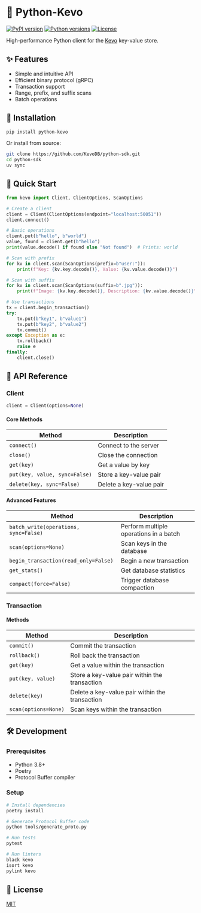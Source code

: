# 🔑 Python-Kevo

[![PyPI version](https://img.shields.io/pypi/v/python-kevo.svg)](https://pypi.org/project/python-kevo/)
[![Python versions](https://img.shields.io/pypi/pyversions/python-kevo.svg)](https://pypi.org/project/python-kevo/)
[![License](https://img.shields.io/github/license/KevoDB/python-sdk.svg)](LICENSE)

High-performance Python client for the [Kevo](https://github.com/KevoDB/kevo) key-value store.

## ✨ Features

- Simple and intuitive API
- Efficient binary protocol (gRPC)
- Transaction support
- Range, prefix, and suffix scans
- Batch operations

## 🚀 Installation

```bash
pip install python-kevo
```

Or install from source:

```bash
git clone https://github.com/KevoDB/python-sdk.git
cd python-sdk
uv sync
```

## 🏁 Quick Start

```python
from kevo import Client, ClientOptions, ScanOptions

# Create a client
client = Client(ClientOptions(endpoint="localhost:50051"))
client.connect()

# Basic operations
client.put(b"hello", b"world")
value, found = client.get(b"hello")
print(value.decode() if found else "Not found")  # Prints: world

# Scan with prefix
for kv in client.scan(ScanOptions(prefix=b"user:")):
    print(f"Key: {kv.key.decode()}, Value: {kv.value.decode()}")

# Scan with suffix
for kv in client.scan(ScanOptions(suffix=b".jpg")):
    print(f"Image: {kv.key.decode()}, Description: {kv.value.decode()}")

# Use transactions
tx = client.begin_transaction()
try:
    tx.put(b"key1", b"value1")
    tx.put(b"key2", b"value2")
    tx.commit()
except Exception as e:
    tx.rollback()
    raise e
finally:
    client.close()
```

## 📖 API Reference

### Client

```python
client = Client(options=None)
```

#### Core Methods

| Method | Description |
|--------|-------------|
| `connect()` | Connect to the server |
| `close()` | Close the connection |
| `get(key)` | Get a value by key |
| `put(key, value, sync=False)` | Store a key-value pair |
| `delete(key, sync=False)` | Delete a key-value pair |

#### Advanced Features

| Method | Description |
|--------|-------------|
| `batch_write(operations, sync=False)` | Perform multiple operations in a batch |
| `scan(options=None)` | Scan keys in the database |
| `begin_transaction(read_only=False)` | Begin a new transaction |
| `get_stats()` | Get database statistics |
| `compact(force=False)` | Trigger database compaction |

### Transaction

#### Methods

| Method | Description |
|--------|-------------|
| `commit()` | Commit the transaction |
| `rollback()` | Roll back the transaction |
| `get(key)` | Get a value within the transaction |
| `put(key, value)` | Store a key-value pair within the transaction |
| `delete(key)` | Delete a key-value pair within the transaction |
| `scan(options=None)` | Scan keys within the transaction |

## 🛠️ Development

### Prerequisites

- Python 3.8+
- Poetry
- Protocol Buffer compiler

### Setup

```bash
# Install dependencies
poetry install

# Generate Protocol Buffer code
python tools/generate_proto.py

# Run tests
pytest

# Run linters
black kevo
isort kevo
pylint kevo
```

## 📄 License

[MIT](https://opensource.org/licenses/MIT)
